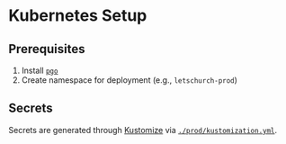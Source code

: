 # Kubernetes Setup

## Prerequisites

1. Install [`pgo`](https://github.com/CrunchyData/postgres-operator)
1. Create namespace for deployment (e.g., `letschurch-prod`)

## Secrets

Secrets are generated through [Kustomize](https://kustomize.io/) via [`./prod/kustomization.yml`](./prod/kustomization.yml).
